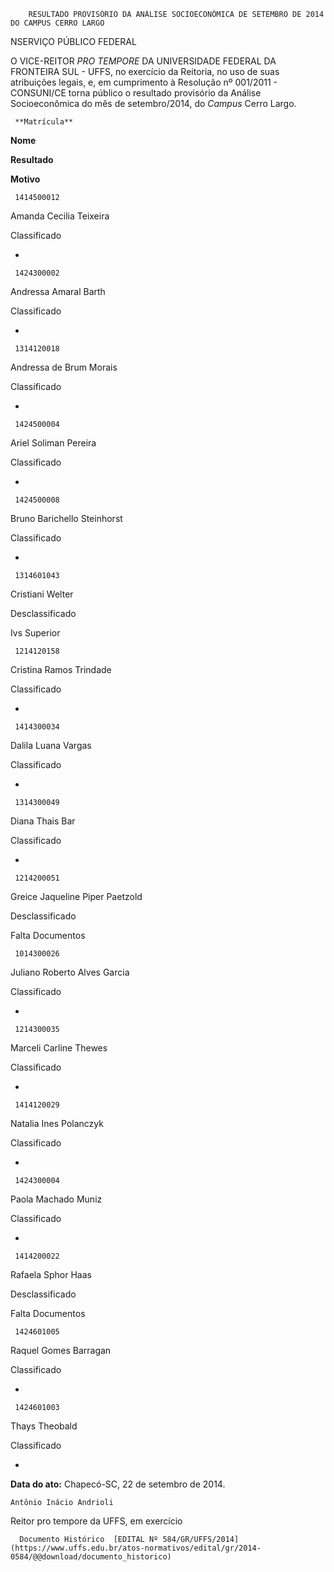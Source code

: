         RESULTADO PROVISÓRIO DA ANÁLISE SOCIOECONÔMICA DE SETEMBRO DE 2014 DO CAMPUS CERRO LARGO  

NSERVIÇO PÚBLICO FEDERAL

 O VICE-REITOR *PRO TEMPORE* DA UNIVERSIDADE FEDERAL DA FRONTEIRA SUL - UFFS, no exercício da Reitoria, no uso de suas atribuições legais, e, em cumprimento à Resolução nº 001/2011 - CONSUNI/CE torna público o resultado provisório da Análise Socioeconômica do mês de setembro/2014, do *Campus* Cerro Largo.

     **Matrícula**

   **Nome**

   **Resultado**

   **Motivo**

     1414500012

   Amanda Cecilia Teixeira

   Classificado

   -

     1424300002

   Andressa Amaral Barth 

   Classificado

   -

     1314120018

   Andressa de Brum Morais

   Classificado

   -

     1424500004

   Ariel Soliman Pereira

   Classificado

   -

     1424500008

   Bruno Barichello Steinhorst

   Classificado

   -

     1314601043

   Cristiani Welter

   Desclassificado

   Ivs Superior

     1214120158

   Cristina Ramos Trindade

   Classificado

   -

     1414300034

   Dalila Luana Vargas

   Classificado

   -

     1314300049

   Diana Thais Bar

   Classificado

   -

     1214200051

   Greice Jaqueline Piper Paetzold

   Desclassificado

   Falta Documentos

     1014300026

   Juliano Roberto Alves Garcia

   Classificado

   -

     1214300035

   Marceli Carline Thewes

   Classificado

   -

     1414120029

   Natalia Ines Polanczyk

   Classificado

   -

     1424300004

   Paola Machado Muniz

   Classificado

   -

     1414200022

   Rafaela Sphor Haas

   Desclassificado

   Falta Documentos

     1424601005

   Raquel Gomes Barragan

   Classificado

   -

     1424601003

   Thays Theobald

   Classificado

   -

      

   **Data do ato:** Chapecó-SC, 22 de setembro de 2014.   
 

    Antônio Inácio Andrioli   
 Reitor pro tempore da UFFS, em exercício 

      Documento Histórico  [EDITAL Nº 584/GR/UFFS/2014](https://www.uffs.edu.br/atos-normativos/edital/gr/2014-0584/@@download/documento_historico)     
      